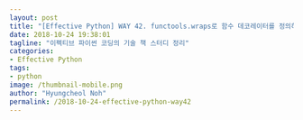 ```yaml
---
layout: post
title: "[Effective Python] WAY 42. functools.wraps로 함수 데코레이터를 정의하자"
date: 2018-10-24 19:38:01
tagline: "이펙티브 파이썬 코딩의 기술 책 스터디 정리"
categories:
- Effective Python
tags:
- python
image: /thumbnail-mobile.png
author: "Hyungcheol Noh"
permalink: /2018-10-24-effective-python-way42
---
```

